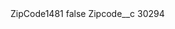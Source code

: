 <?xml version="1.0" encoding="UTF-8"?>
<CustomMetadata xmlns="http://soap.sforce.com/2006/04/metadata" xmlns:xsi="http://www.w3.org/2001/XMLSchema-instance" xmlns:xsd="http://www.w3.org/2001/XMLSchema">
    <label>ZipCode1481</label>
    <protected>false</protected>
    <values>
        <field>Zipcode__c</field>
        <value xsi:type="xsd:string">30294</value>
    </values>
</CustomMetadata>
